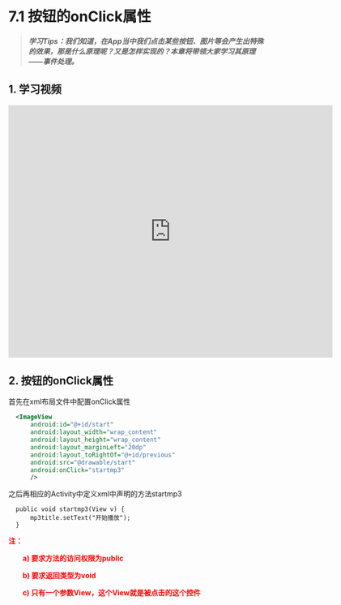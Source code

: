 # 7.1 按钮的onClick属性

>##### 学习Tips：我们知道，在App当中我们点击某些按钮、图片等会产生出特殊的效果，那是什么原理呢？又是怎样实现的？本章将带领大家学习其原理——事件处理。

## 1. 学习视频

<iframe frameborder="0" width="640" height="498" src="https://v.qq.com/iframe/player.html?vid=z0180bhmznp&tiny=0&auto=0" allowfullscreen></iframe>

## 2. 按钮的onClick属性

首先在xml布局文件中配置onClick属性

```xml
  <ImageView 
      android:id="@+id/start"
      android:layout_width="wrap_content"
      android:layout_height="wrap_content"
      android:layout_marginLeft="20dp"
      android:layout_toRightOf="@+id/previous"
      android:src="@drawable/start"
      android:onClick="startmp3"
      />
```

之后再相应的Activity中定义xml中声明的方法startmp3

```
  public void startmp3(View v) {
      mp3title.setText("开始播放");
  }
```

<B><font color="#FF0000">注：</font></B>

　　<B><font color="#FF0000">a) 要求方法的访问权限为public</font></B>
  
　　<B><font color="#FF0000">b) 要求返回类型为void</font></B>

　　<B><font color="#FF0000">c) 只有一个参数View，这个View就是被点击的这个控件</font></B>